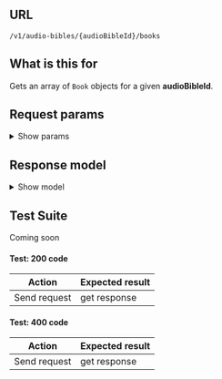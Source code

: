 ## URL

`/v1/audio-bibles/{audioBibleId}/books`

## What is this for

Gets an array of `Book` objects for a given **audioBibleId**.

## Request params

<details><summary>Show params</summary>

```ts
{
  'include-chapters'?: boolean;
  'include-chapters-and-sections'?: boolean; // Doesn't work
}
```

</details>

## Response model

<details><summary>Show model</summary>

```ts
{
  data: [
    {
      id: string;
      bibleId: string;
      abbreviation: string;
      name: string;
      nameLong: string;
      chapters?: [
        {
          id: string;
          bibleId: string;
          number: string;
          bookId: string;
          reference: string;
        },
      ];
    },
  ];
}
```

</details>

## Test Suite

Coming soon

#### Test: 200 code

| Action       | Expected result |
| ------------ | --------------- |
| Send request | get response    |

#### Test: 400 code

| Action       | Expected result |
| ------------ | --------------- |
| Send request | get response    |
